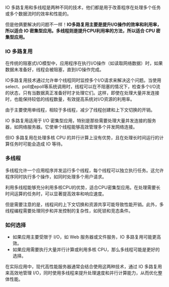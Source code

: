 IO 多路复用和多线程是两种不同的技术，他们都是用于改善程序在处理多个任务或多个数据流时的效率和性能的。 

但是他俩要解决的问题不一样！**IO多路复用主要是提升I/O操作的效率和利用率，所以适合 IO 密集型应用。多线程则是提升CPU利用率的方法，所以适合 CPU 密集型应用。** 

### IO 多路复用 

在传统的阻塞式I/O模型中，应用程序在执行I/O操作（如读取网络数据）时，如果数据未准备好，线程会被阻塞，直到I/O操作完成。  

IO多路复用技术通过允许单个线程同时监控多个I/O请求来解决这个问题。当使用select、poll或epoll等系统调用时，线程可以在不阻塞的情况下，检查多个I/O流的状态，只有当数据真正准备好时才处理它们。这样，即使在处理大量并发连接时，也能保持较低的线程数量，有效提高系统对I/O资源的利用率。 

由于主要使用单线程，相较于多线程，减少了线程创建和上下文切换的开销。  

IO 多路复用适用于 I/O 密集型应用，特别是那些需要处理大量并发连接的服务器，如网络服务器。它使单个线程能够高效管理多个并发网络连接。   

但IO 多路复用在处理多核 CPU 的并行计算上没有优势，且在处理长时间运行的计算任务时可能会造成 IO 等待。  

### 多线程 

多线程允许一个应用程序并发运行多个线程，每个线程可以独立执行任务。这允许程序同时执行多个操作，如同时处理多个用户请求。   

利用多线程能够充分利用多核CPU的优势，适合CPU密集型应用。在处理需要长时间运算的任务时，可以显著提高效率和响应速度。   

但是需要注意的是，线程间的上下文切换和资源共享可能导致性能开销。此外，多线程编程需要处理同步和并发控制的复杂性，如死锁和竞态条件。  

### 如何选择 

-  如果应用主要受限于 I/O，如 Web 服务器或文件服务，IO 多路复用可能更高效。 
-  如果应用需要执行大量并行计算或利用多核 CPU，那么多线程可能是更好的选择。 

在实际应用中，现代高性能服务器通常会结合使用这两种技术，通过 IO 多路复用来高效地管理 I/O，同时使用多线程来提升处理速度和并行计算能力，从而优化整体性能。 